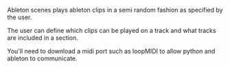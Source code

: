 Ableton scenes plays ableton clips in a semi random fashion as specified by the user. 

The user can define which clips can be played on a track and what tracks are included in a section.

You'll need to download a midi port such as loopMIDI to allow python and ableton to communicate.